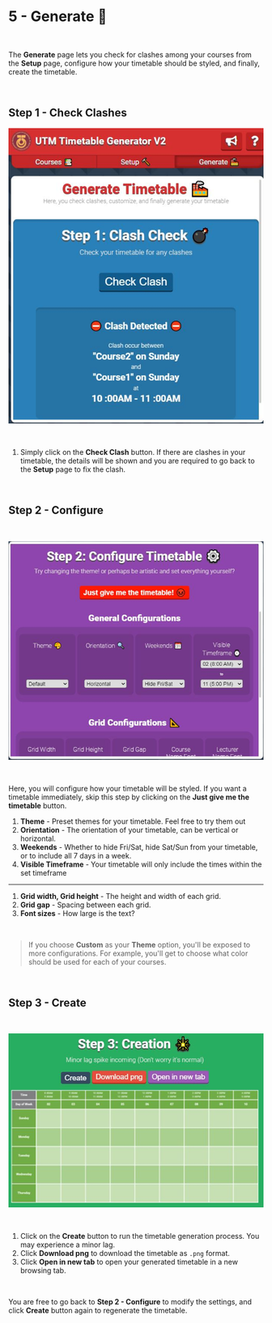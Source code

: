 # 5 - Generate 🎇

<br/>

The __Generate__ page lets you check for clashes among your courses from the __Setup__ page, configure how your timetable should be styled, and finally, create the timetable.

<br/>

## Step 1 - Check Clashes

![Guide for Generate 1 - Check clash](./img/tutorial5_guide1.jpg)

<br/>

1. Simply click on the __Check Clash__ button. If there are clashes in your timetable, the details will be shown and you are required to go back to the __Setup__ page to fix the clash.

<br/>

## Step 2 - Configure

<br/>

![Guide for Generate 2 - Configure](./img/tutorial5_guide2.jpg)

<br/>

Here, you will configure how your timetable will be styled. If you want a timetable immediately, skip this step by clicking on the __Just give me the timetable__ button.

1. __Theme__ - Preset themes for your timetable. Feel free to try them out
1. __Orientation__ - The orientation of your timetable, can be vertical or horizontal.
1. __Weekends__ - Whether to hide Fri/Sat, hide Sat/Sun from your timetable, or to include all 7 days in a week.
1. __Visible Timeframe__ - Your timetable will only include the times within the set timeframe

---

1. __Grid width, Grid height__ - The height and width of each grid.
1. __Grid gap__ - Spacing between each grid.
1. __Font sizes__ - How large is the text?

<br/>

> If you choose __Custom__ as your __Theme__ option, you'll be exposed to more configurations. For example, you'll get to choose what color should be used for each of your courses.

<br/>

## Step 3 - Create

<br/>

![Guide for Generate 3 - Create](./img/tutorial5_guide3.jpg)

<br/>

1. Click on the __Create__ button to run the timetable generation process. You may experience a minor lag.
1. Click __Download png__ to download the timetable as `.png` format.
1. Click __Open in new tab__ to open your generated timetable in a new browsing tab.

<br/>

You are free to go back to __Step 2 - Configure__ to modify the settings, and click __Create__ button again to regenerate the timetable.